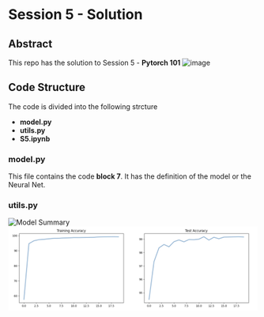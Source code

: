 # Session 5 - Solution

## Abstract
This repo has the solution to Session 5 - **Pytorch 101**
![image](https://github.com/satya-pattnaik/deep_learning/assets/22102468/e6278ad7-a34f-483a-953e-a0bce60de0b6)

## Code Structure
The code is divided into the following strcture
- **model.py**
- **utils.py**
- **S5.ipynb**

### model.py
This file contains the code **block 7**.
It has the definition of the model or the Neural Net.

### utils.py
![Model Summary](deep_learning/session5/s5_model_summary.png)
![alt text](session5/s5_model_accuracy_plot.png?raw=true)
